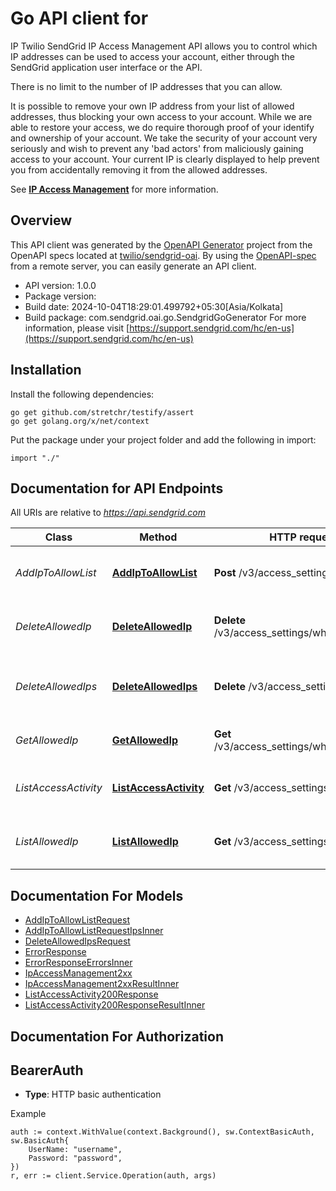 # Go API client for 

IP Twilio SendGrid IP Access Management API allows you to control which IP addresses can be used to access your account, either through the SendGrid application user interface or the API.

There is no limit to the number of IP addresses that you can allow.

It is possible to remove your own IP address from your list of allowed addresses, thus blocking your own access to your account. While we are able to restore your access, we do require thorough proof of your identify and ownership of your account. We take the security of your account very seriously and wish to prevent any 'bad actors' from maliciously gaining access to your account. Your current IP is clearly displayed to help prevent you from accidentally removing it from the allowed addresses.

See [**IP Access Management**](https://docs.sendgrid.com/ui/account-and-settings/ip-access-management) for more information.

## Overview
This API client was generated by the [OpenAPI Generator](https://openapi-generator.tech) project from the OpenAPI specs located at [twilio/sendgrid-oai](https://github.com/twilio/sendgrid-oai/tree/main/spec).  By using the [OpenAPI-spec](https://www.openapis.org/) from a remote server, you can easily generate an API client.

- API version: 1.0.0
- Package version: 
- Build date: 2024-10-04T18:29:01.499792+05:30[Asia/Kolkata]
- Build package: com.sendgrid.oai.go.SendgridGoGenerator
For more information, please visit [https://support.sendgrid.com/hc/en-us](https://support.sendgrid.com/hc/en-us)

## Installation

Install the following dependencies:

```shell
go get github.com/stretchr/testify/assert
go get golang.org/x/net/context
```

Put the package under your project folder and add the following in import:

```golang
import "./"
```

## Documentation for API Endpoints

All URIs are relative to *https://api.sendgrid.com*

Class | Method | HTTP request | Description
------------ | ------------- | ------------- | -------------
*AddIpToAllowList* | [**AddIpToAllowList**](docs/AddIpToAllowList.md#addiptoallowlist) | **Post** /v3/access_settings/whitelist | Add one or more IPs to the allow list
*DeleteAllowedIp* | [**DeleteAllowedIp**](docs/DeleteAllowedIp.md#deleteallowedip) | **Delete** /v3/access_settings/whitelist/{RuleId} | Remove a specific IP from the allowed list
*DeleteAllowedIps* | [**DeleteAllowedIps**](docs/DeleteAllowedIps.md#deleteallowedips) | **Delete** /v3/access_settings/whitelist | Remove one or more IPs from the allow list
*GetAllowedIp* | [**GetAllowedIp**](docs/GetAllowedIp.md#getallowedip) | **Get** /v3/access_settings/whitelist/{RuleId} | Retrieve a specific allowed IP
*ListAccessActivity* | [**ListAccessActivity**](docs/ListAccessActivity.md#listaccessactivity) | **Get** /v3/access_settings/activity | Retrieve all recent access attempts
*ListAllowedIp* | [**ListAllowedIp**](docs/ListAllowedIp.md#listallowedip) | **Get** /v3/access_settings/whitelist | Retrieve a list of currently allowed IPs


## Documentation For Models

 - [AddIpToAllowListRequest](AddIpToAllowListRequest.md)
 - [AddIpToAllowListRequestIpsInner](AddIpToAllowListRequestIpsInner.md)
 - [DeleteAllowedIpsRequest](DeleteAllowedIpsRequest.md)
 - [ErrorResponse](ErrorResponse.md)
 - [ErrorResponseErrorsInner](ErrorResponseErrorsInner.md)
 - [IpAccessManagement2xx](IpAccessManagement2xx.md)
 - [IpAccessManagement2xxResultInner](IpAccessManagement2xxResultInner.md)
 - [ListAccessActivity200Response](ListAccessActivity200Response.md)
 - [ListAccessActivity200ResponseResultInner](ListAccessActivity200ResponseResultInner.md)


## Documentation For Authorization



## BearerAuth

- **Type**: HTTP basic authentication

Example

```golang
auth := context.WithValue(context.Background(), sw.ContextBasicAuth, sw.BasicAuth{
    UserName: "username",
    Password: "password",
})
r, err := client.Service.Operation(auth, args)
```

